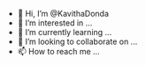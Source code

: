 - 👋 Hi, I’m @KavithaDonda
- 👀 I’m interested in ...
- 🌱 I’m currently learning ...
- 💞️ I’m looking to collaborate on ...
- 📫 How to reach me ...

<!---
KavithaDonda/KavithaDonda is a ✨ special ✨ repository because its `README.md` (this file) appears on your GitHub profile.
You can click the Preview link to take a look at your changes.
--->
